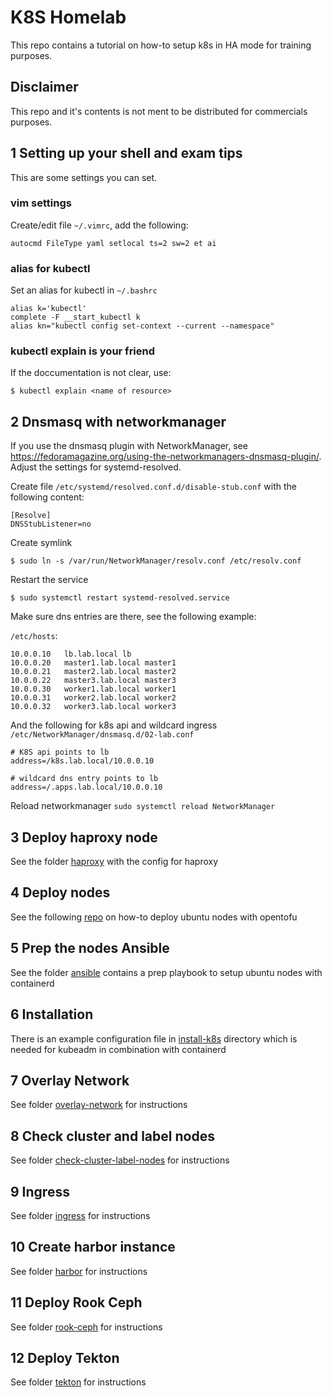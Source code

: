 # K8S Homelab
This repo contains a tutorial on how-to setup k8s in HA mode for training purposes.

## Disclaimer
This repo and it's contents is not ment to be distributed for commercials purposes.

## 1 Setting up your shell and exam tips
This are some settings you can set.

### vim settings
Create/edit file ```~/.vimrc```, add the following:

```
autocmd FileType yaml setlocal ts=2 sw=2 et ai
```

### alias for kubectl
Set an alias for kubectl in ```~/.bashrc```

```
alias k='kubectl'
complete -F __start_kubectl k
alias kn="kubectl config set-context --current --namespace"
```

### kubectl explain is your friend
If the doccumentation is not clear, use:

```
$ kubectl explain <name of resource>
```

## 2 Dnsmasq with networkmanager
If you use the dnsmasq plugin with NetworkManager, see https://fedoramagazine.org/using-the-networkmanagers-dnsmasq-plugin/.
Adjust the settings for systemd-resolved.

Create file ```/etc/systemd/resolved.conf.d/disable-stub.conf``` with the following content:

```
[Resolve]
DNSStubListener=no
```

Create symlink
```
$ sudo ln -s /var/run/NetworkManager/resolv.conf /etc/resolv.conf
```

Restart the service
```
$ sudo systemctl restart systemd-resolved.service
```

Make sure dns entries are there, see the following example:

```/etc/hosts```:

```
10.0.0.10	lb.lab.local lb 
10.0.0.20	master1.lab.local master1
10.0.0.21	master2.lab.local master2
10.0.0.22	master3.lab.local master3
10.0.0.30	worker1.lab.local worker1
10.0.0.31	worker2.lab.local worker2
10.0.0.32	worker3.lab.local worker3
```

And the following for k8s api and wildcard ingress ```/etc/NetworkManager/dnsmasq.d/02-lab.conf```

```
# K8S api points to lb
address=/k8s.lab.local/10.0.0.10

# wildcard dns entry points to lb
address=/.apps.lab.local/10.0.0.10
```

Reload networkmanager ```sudo systemctl reload NetworkManager```


## 3 Deploy haproxy node
See the folder [haproxy](haproxy) with the config for haproxy

## 4 Deploy nodes
See the following [repo](https://github.com/RobMokkink/opentofu-examples/tree/main/libvirt-k8s-ubuntu) on how-to deploy ubuntu nodes with opentofu

## 5 Prep the nodes Ansible
See the folder [ansible](ansible) contains a prep playbook to setup ubuntu nodes with containerd

## 6 Installation
There is an example configuration file in [install-k8s](install-k8s) directory which is needed for kubeadm
in combination with containerd

## 7 Overlay Network
See folder [overlay-network](overlay-network) for instructions

## 8 Check cluster and label nodes
See folder [check-cluster-label-nodes](check-cluster-label-nodes) for instructions

## 9 Ingress
See folder [ingress](ingress) for instructions

## 10 Create harbor instance
See folder [harbor](harbor) for instructions

## 11 Deploy Rook Ceph
See folder [rook-ceph](rook-ceph) for instructions

## 12 Deploy Tekton
See folder [tekton](tekton) for instructions
